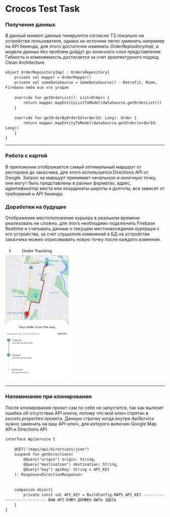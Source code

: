 # Crocos Test Task
### Получение данных
В данный момент данные генируются согласно ТЗ локально на устройстве пользователя, однако их источник легко заменить например на API бекенда, для этого достаточно изменить  *OrderRepositoryImpl*, и модели данных без проблем дойдут до конечного слоя представления. Гибкость и изменяемость достигается за счет архитектурного подход Clean Architecture.
```
object OrderRepositoryImpl : OrdersRepository{
    private val mapper = OrderMapper()
    private val someDataSource = SomeDataSource() - Retrofit, Room, Firebase либо все что угодно

    override fun getOrderList(): List<Order> {
        return mapper.mapEntityListToModel(dataSource.getOrderList())
    }

    override fun getOrderByOrderId(orderId: Long): Order {
        return mapper.mapEntityToModel(dataSource.getOrder(orderId: Long))
    }
}
```

---
### Работа с картой
В приложении отображается самый оптимальный маршрут от ресторана до заказчика, для этого используется Directions API от Google. Запрос на маршурт принимает начальную и конечную точку, они могут быть представлены в разных форматах, адрес, идентификатор места или координаты широты и долготы, все зависит от требований и API бекенда.

### Доработки на будущее
Отображение местоположение курьера в реальном времени реализовать не сложно, для этого необходимо подключить Firebase Realtime и считывать данные о текущем местонахождении курерьра с его устройства, за счет слушателя изменений в БД на устройстве заказчика можно отрисовывать новую точку после каждого изменеия.
<p align="start">
 <img width="200px" src="order_tracking.jpg" alt="qr"/>
</p>

---
### Напоминание при клонировании
После клонирования проект сам по себе не запустится, так как вылезет ошибка об отсутствии API ключа, потому что мой ключ спрятан в *secrets.properties* проекта. Данную строчку когда внутри *ApiService* нужно заменить на ваш API-ключ, для которого включен Google Map API и Directions API.
```
interface ApiService {

    @GET("/maps/api/directions/json")
    suspend fun getDirections(
        @Query("origin") origin: String,
        @Query("destination") destination: String,
        @Query("key") apiKey: String = API_KEY
    ): Response<DirectionResponse>


    companion object{
        private const val API_KEY = BuildConfig.MAPS_API_KEY --------------------------- ВАШ API-КЛЮЧ ДОЛЖЕН БЫТЬ ЗДЕСЬ
    }
}
```

